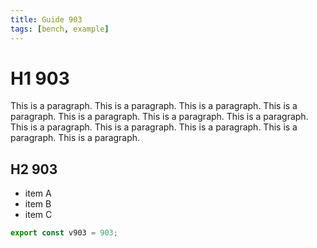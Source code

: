 ```yaml
---
title: Guide 903
tags: [bench, example]
---
```


# H1 903

This is a paragraph. This is a paragraph. This is a paragraph. This is a paragraph. This is a paragraph. This is a paragraph. This is a paragraph. This is a paragraph. This is a paragraph. This is a paragraph. This is a paragraph. This is a paragraph. 

## H2 903

- item A
- item B
- item C

```ts
export const v903 = 903;
```
